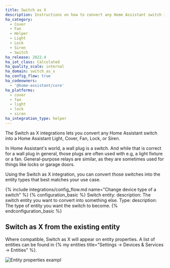 ```yaml
---
title: Switch as X
description: Instructions on how to convert any Home Assistant switch into something else.
ha_category:
  - Cover
  - Fan
  - Helper
  - Light
  - Lock
  - Siren
  - Switch
ha_release: 2022.4
ha_iot_class: Calculated
ha_quality_scale: internal
ha_domain: switch_as_x
ha_config_flow: true
ha_codeowners:
  - '@home-assistant/core'
ha_platforms:
  - cover
  - fan
  - light
  - lock
  - siren
ha_integration_type: helper
---
```


The Switch as X integrations lets you convert any Home Assistant switch into
a Home Assistant Light, Cover, Fan, Lock, or Siren.

In Home Assistant's world, a wall plug is a switch. And while that is correct
for a wall plug in general, those plugs are often used with e.g, a light
fixture or a fan. General-purpose relays are similar, as they are sometimes used for
things like locks or garage doors.

Using the Switch as X integration, you can convert those switches into the
entity types that best matches your use case.

{% include integrations/config_flow.md name="Change device type of a switch" %}
{% configuration_basic %}
Switch entity:
  description: The switch entity you want to convert into something else.
Type:
  description: The type of entity you want the switch to become.
{% endconfiguration_basic %}

## Switch as X from the existing entity

Where compatible, Switch as X will appear on entity properties. A list of entities can be found in {% my entities title="Settings -> Devices & Services -> Entities" %}.

![Entity properties exampl](/images/integrations/switch_as_x/Entities_Properties.png)